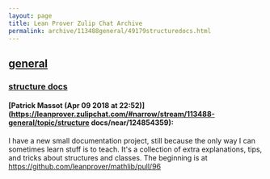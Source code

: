 ```yaml
---
layout: page
title: Lean Prover Zulip Chat Archive 
permalink: archive/113488general/49179structuredocs.html
---
```


## [general](index.html)
### [structure docs](49179structuredocs.html)

#### [Patrick Massot (Apr 09 2018 at 22:52)](https://leanprover.zulipchat.com/#narrow/stream/113488-general/topic/structure docs/near/124854359):
I have a new small documentation project, still because the only way I can sometimes learn stuff is to teach. It's a collection of extra explanations, tips, and tricks about structures and classes. The beginning is at https://github.com/leanprover/mathlib/pull/96

